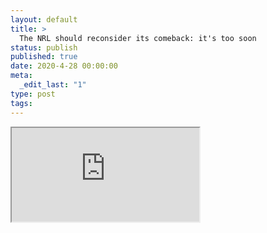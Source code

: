```yaml
---
layout: default
title: >
  The NRL should reconsider its comeback: it's too soon
status: publish
published: true
date: 2020-4-28 00:00:00
meta:
  _edit_last: "1"
type: post
tags:
---
```

<div  id="qrcode"></div>
<div>
<iframe src="https://researchers.mq.edu.au/en/publications/the-nrl-should-reconsider-its-comeback-its-too-soon">
</iframe>
</div>

<script type="text/javascript" src="{site.baseurl}/js/qr/qrcode.js"></script>
<script type="text/javascript">
new QRCode(document.getElementById("qrcode"), "https://researchers.mq.edu.au/en/publications/the-nrl-should-reconsider-its-comeback-its-too-soon");
</script>
        